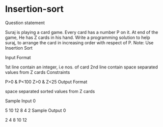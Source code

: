 # Insertion-sort

Question statement

Suraj is playing a card game. Every card has a number P on it. At end of the game, He has Z cards in his hand. Write a programming solution to help suraj, to arrange the card in increasing order with respect of P. Note: Use Insertion Sort

Input Format

1st line contain an integer, i.e nos. of card
2nd line contain space separated values from Z cards
Constraints

P>0 & P<100
Z>0 & Z<25
Output Format

space separated sorted values from Z cards

Sample Input 0

5
10 12 8 4 2
Sample Output 0

2 4 8 10 12 
